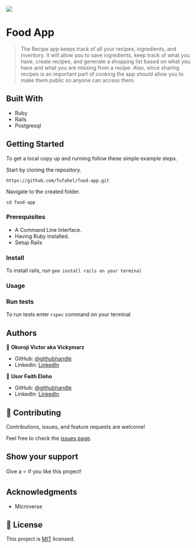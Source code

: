 ![](https://img.shields.io/badge/Microverse-blueviolet)

# Food App

> The Recipe app keeps track of all your recipes, ingredients, and inventory. It will allow you to save ingredients, keep track of what you have, create recipes, and generate a shopping list based on what you have and what you are missing from a recipe. Also, since sharing recipes is an important part of cooking the app should allow you to make them public so anyone can access them.


## Built With

- Ruby
- Rails
- Postgresql

## Getting Started


To get a local copy up and running follow these simple example steps.

Start by cloning the repository.

`https://github.com/Tufahel/food-app.git`

Navigate to the created folder.

`cd food-app`

### Prerequisites

- A Command Line Interface.
- Having Ruby installed.
- Setup Rails
### Install
To install rails, run `gem install rails on your terminal`
### Usage

### Run tests
To run tests enter `rspec` command on your terminal

## Authors

👤 **Okoroji Victor aka Vickymarz**

- GitHub: [@githubhandle](https://github.com/vickymarz)
- LinkedIn: [LinkedIn](https://www.linkedin.com/in/okoroji-victor-ebube-8791741a0)

👤 **Usor Faith Eloho**

- GitHub: [@githubhandle](https://github.com/usorfaitheloho)
- LinkedIn: [LinkedIn](https://www.linkedin.com/in/faith-usor/)



## 🤝 Contributing

Contributions, issues, and feature requests are welcome!

Feel free to check the [issues page](../../issues/).

## Show your support

Give a ⭐️ if you like this project!

## Acknowledgments

- Microverse

## 📝 License

This project is [MIT](./MIT.md) licensed.
